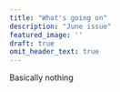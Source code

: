 ```yaml
---
title: "What's going on"
description: "June issue"
featured_image: ''
draft: true
omit_header_text: true
---
```


Basically nothing
